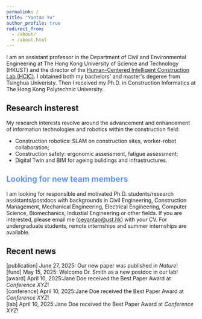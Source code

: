 ```yaml
---
permalink: /
title: "Yantao Yu"
author_profile: true
redirect_from: 
  - /about/
  - /about.html
---
```


I am an assistant professor in the Department of Civil and Environmental Engineering at The Hong Kong University of Science and Technology (HKUST) and the director of the [Human-Centered Intelligent Construction Lab (HCIC)](https://ceyantao.people.ust.hk/). I obtained both my bachelors' and master's degeree from Tsinghua Univeristy. Then I received my Ph.D. in Construction Informatics at The Hong Kong Polytechnic University. 

## Research insterest
My research interests revolve around the advancement and enhancement of information technologies and robotics within the construction field:
- Construction robotics: SLAM on construction sites, worker-robot collaboration;
- Construction safety: ergonomic assessment, fatigue assessment;
- Digital Twin and BIM for ageing bulidings and infrastructures.

## <span style="color: #6495ED;"> Looking for new team members</span>
I am looking for responsible and motivated Ph.D. students/research assistants/postdocs with backgrounds in Civil Engineering, Construction Management, Mechanical Engineering, Electrical Engineering, Computer Science, Biomechanics, Industial Engineering or other fields. 
If you are interested, please email me (ceyantao@ust.hk) with your CV. 
For undergraduate students, remote internships and summer internships are available.

## Recent news

<div class="news-item">
  <span class="category publication">[publication]</span>
  June 27, 2025: Our new paper was published in <em>Nature</em>!
</div>

<div class="news-item">
  <span class="category fund">[fund]</span>
  May 15, 2025: Welcome Dr. Smith as a new postdoc in our lab!
</div>

<div class="news-item">
  <span class="category award">[award]</span>
  April 10, 2025:Jane Doe received the Best Paper Award at <em>Conference XYZ</em>!
</div>

<div class="news-item">
  <span class="category conference">[conference]</span>
  April 10, 2025:Jane Doe received the Best Paper Award at <em>Conference XYZ</em>!
</div>

<div class="news-item">
  <span class="category lab">[lab]</span>
  April 10, 2025:Jane Doe received the Best Paper Award at <em>Conference XYZ</em>!
</div>
